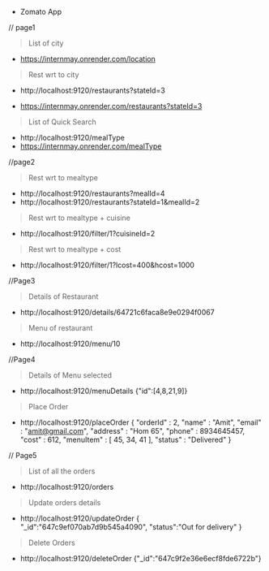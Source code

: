 * Zomato App

// page1
> List of city
* https://internmay.onrender.com/location

> Rest wrt to city
* http://localhost:9120/restaurants?stateId=3

* https://internmay.onrender.com/restaurants?stateId=3

> List of Quick Search
* http://localhost:9120/mealType
* https://internmay.onrender.com/mealType

//page2
> Rest wrt to mealtype
* http://localhost:9120/restaurants?mealId=4
* http://localhost:9120/restaurants?stateId=1&mealId=2

> Rest wrt to mealtype + cuisine
* http://localhost:9120/filter/1?cuisineId=2

> Rest wrt to mealtype + cost
* http://localhost:9120/filter/1?lcost=400&hcost=1000

//Page3
> Details of Restaurant
* http://localhost:9120/details/64721c6faca8e9e0294f0067
> Menu of restaurant
* http://localhost:9120/menu/10


//Page4
> Details of Menu selected
* http://localhost:9120/menuDetails
 {"id":[4,8,21,9]}

> Place Order
*  http://localhost:9120/placeOrder
{
	"orderId" : 2,
	"name" : "Amit",
	"email" : "amit@gmail.com",
	"address" : "Hom 65",
	"phone" : 8934645457,
	"cost" : 612,
	"menuItem" : [
		45,
		34,
		41
	],
	"status" : "Delivered"
}


// Page5
> List of all the orders
* http://localhost:9120/orders

> Update orders details
* http://localhost:9120/updateOrder
{
    "_id":"647c9ef070ab7d9b545a4090",
    "status":"Out for delivery"
}

> Delete Orders
* http://localhost:9120/deleteOrder
{"_id":"647c9f2e36e6ecf8fde6722b"}